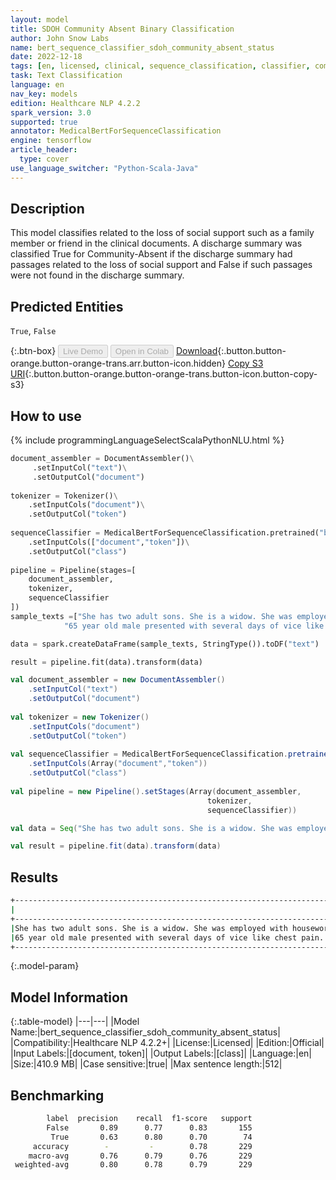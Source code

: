 ```yaml
---
layout: model
title: SDOH Community Absent Binary Classification
author: John Snow Labs
name: bert_sequence_classifier_sdoh_community_absent_status
date: 2022-12-18
tags: [en, licensed, clinical, sequence_classification, classifier, community_absent, sdoh]
task: Text Classification
language: en
nav_key: models
edition: Healthcare NLP 4.2.2
spark_version: 3.0
supported: true
annotator: MedicalBertForSequenceClassification
engine: tensorflow
article_header:
  type: cover
use_language_switcher: "Python-Scala-Java"
---
```


## Description

This model classifies related to the loss of social support such as a family member or friend in the clinical documents. A discharge summary was classified True for Community-Absent if the discharge summary had passages related to the loss of social support and False if such passages were not found in the discharge summary.

## Predicted Entities

`True`, `False`

{:.btn-box}
<button class="button button-orange" disabled>Live Demo</button>
<button class="button button-orange" disabled>Open in Colab</button>
[Download](https://s3.amazonaws.com/auxdata.johnsnowlabs.com/clinical/models/bert_sequence_classifier_sdoh_community_absent_status_en_4.2.2_3.0_1671370818272.zip){:.button.button-orange.button-orange-trans.arr.button-icon.hidden}
[Copy S3 URI](s3://auxdata.johnsnowlabs.com/clinical/models/bert_sequence_classifier_sdoh_community_absent_status_en_4.2.2_3.0_1671370818272.zip){:.button.button-orange.button-orange-trans.button-icon.button-copy-s3}

## How to use



<div class="tabs-box" markdown="1">
{% include programmingLanguageSelectScalaPythonNLU.html %}

```python
document_assembler = DocumentAssembler()\
     .setInputCol("text")\
     .setOutputCol("document")
     
tokenizer = Tokenizer()\
    .setInputCols("document")\
    .setOutputCol("token")
    
sequenceClassifier = MedicalBertForSequenceClassification.pretrained("bert_sequence_classifier_sdoh_community_absent_status", "en", "clinical/models")\
    .setInputCols(["document","token"])\
    .setOutputCol("class")
    
pipeline = Pipeline(stages=[
    document_assembler, 
    tokenizer,
    sequenceClassifier    
])
sample_texts =["She has two adult sons. She is a widow. She was employed with housework. She quit smoking 20 to 30 years ago, but smoked two packs per day for 20 to 30 years. She drinks one glass of wine occasionally. She avoids salt in her diet. ",
            "65 year old male presented with several days of vice like chest pain. He states that he felt like his chest was being crushed from back to the front. Lives with spouse and two sons moved to US 1 month ago."]

data = spark.createDataFrame(sample_texts, StringType()).toDF("text")

result = pipeline.fit(data).transform(data)
```
```scala
val document_assembler = new DocumentAssembler() 
    .setInputCol("text") 
    .setOutputCol("document")
    
val tokenizer = new Tokenizer()
    .setInputCols("document")
    .setOutputCol("token")
    
val sequenceClassifier = MedicalBertForSequenceClassification.pretrained("bert_sequence_classifier_sdoh_community_absent_status", "en", "clinical/models")
    .setInputCols(Array("document","token"))
    .setOutputCol("class")
    
val pipeline = new Pipeline().setStages(Array(document_assembler, 
                                            tokenizer, 
                                            sequenceClassifier))

val data = Seq("She has two adult sons. She is a widow. She was employed with housework. She quit smoking 20 to 30 years ago, but smoked two packs per day for 20 to 30 years. She drinks one glass of wine occasionally. She avoids salt in her diet.")

val result = pipeline.fit(data).transform(data)
```
</div>

## Results

```bash
+----------------------------------------------------------------------------------------------------+-------+
|                                                                                                text| result|
+----------------------------------------------------------------------------------------------------+-------+
|She has two adult sons. She is a widow. She was employed with housework. She quit smoking 20 to 3...| [True]|
|65 year old male presented with several days of vice like chest pain. He states that he felt like...|[False]|
+----------------------------------------------------------------------------------------------------+-------+
```

{:.model-param}
## Model Information

{:.table-model}
|---|---|
|Model Name:|bert_sequence_classifier_sdoh_community_absent_status|
|Compatibility:|Healthcare NLP 4.2.2+|
|License:|Licensed|
|Edition:|Official|
|Input Labels:|[document, token]|
|Output Labels:|[class]|
|Language:|en|
|Size:|410.9 MB|
|Case sensitive:|true|
|Max sentence length:|512|

## Benchmarking

```bash
        label  precision    recall  f1-score   support
        False       0.89      0.77      0.83       155
         True       0.63      0.80      0.70        74
     accuracy        -         -        0.78       229
    macro-avg       0.76      0.79      0.76       229
 weighted-avg       0.80      0.78      0.79       229
```
